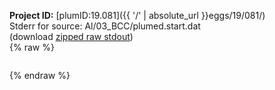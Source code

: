 **Project ID:** [plumID:19.081]({{ '/' | absolute_url }}eggs/19/081/)  
Stderr for source:  Al/03_BCC/plumed.start.dat   
(download [zipped raw stdout](plumed.start.dat.plumed_master.stdout.txt.zip))  
{% raw %}
<pre>
</pre>
{% endraw %}
